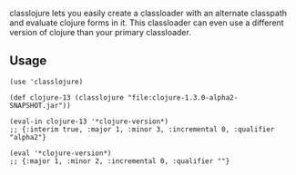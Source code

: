 classlojure lets you easily create a classloader with an alternate classpath and evaluate
clojure forms in it. This classloader can even use a different version of clojure than
your primary classloader.

## Usage

    (use 'classlojure)

    (def clojure-13 (classlojure "file:clojure-1.3.0-alpha2-SNAPSHOT.jar"))

    (eval-in clojure-13 '*clojure-version*)
    ;; {:interim true, :major 1, :minor 3, :incremental 0, :qualifier "alpha2"}

    (eval '*clojure-version*)
    ;; {:major 1, :minor 2, :incremental 0, :qualifier ""}